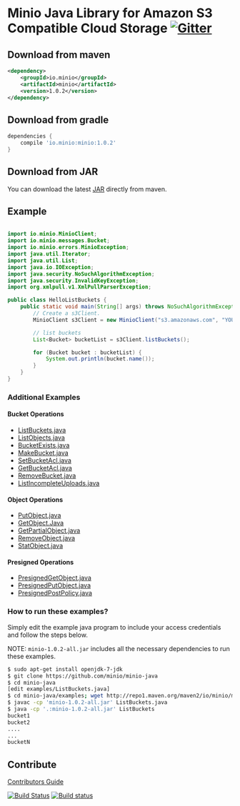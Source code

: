 # Minio Java Library for Amazon S3 Compatible Cloud Storage [![Gitter](https://badges.gitter.im/Join%20Chat.svg)](https://gitter.im/Minio/minio?utm_source=badge&utm_medium=badge&utm_campaign=pr-badge&utm_content=badge)

## Download from maven

```xml
<dependency>
    <groupId>io.minio</groupId>
    <artifactId>minio</artifactId>
    <version>1.0.2</version>
</dependency>
```

## Download from gradle

```gradle
dependencies {
    compile 'io.minio:minio:1.0.2'
}
```

## Download from JAR

You can download the latest [JAR](http://repo1.maven.org/maven2/io/minio/minio/1.0.2/) directly from maven.

## Example
```java

import io.minio.MinioClient;
import io.minio.messages.Bucket;
import io.minio.errors.MinioException;
import java.util.Iterator;
import java.util.List;
import java.io.IOException;
import java.security.NoSuchAlgorithmException;
import java.security.InvalidKeyException;
import org.xmlpull.v1.XmlPullParserException;

public class HelloListBuckets {
    public static void main(String[] args) throws NoSuchAlgorithmException, IOException, InvalidKeyException,     XmlPullParserException, MinioException {
        // Create a s3Client.
        MinioClient s3Client = new MinioClient("s3.amazonaws.com", "YOUR-ACCESSKEYID", "YOUR-SECRETACCESSKEY");

        // list buckets
        List<Bucket> bucketList = s3Client.listBuckets();

        for (Bucket bucket : bucketList) {
            System.out.println(bucket.name());
        }
    }
}
```

### Additional Examples

#### Bucket Operations

* [ListBuckets.java](./examples/ListBuckets.java)
* [ListObjects.java](./examples/ListObjects.java)
* [BucketExists.java](./examples/BucketExists.java)
* [MakeBucket.java](./examples/MakeBucket.java)
* [SetBucketAcl.java](./examples/SetBucketAcl.java)
* [GetBucketAcl.java](./examples/GetBucketAcl.java)
* [RemoveBucket.java](./examples/RemoveBucket.java)
* [ListIncompleteUploads.java](./examples/ListIncompleteUploads.java)

#### Object Operations

* [PutObject.java](./examples/PutObject.java)
* [GetObject.Java](./examples/GetObject.java)
* [GetPartialObject.java](./examples/GetPartialObject.java)
* [RemoveObject.java](./examples/RemoveObject.java)
* [StatObject.java](./examples/StatObject.java)

#### Presigned Operations
* [PresignedGetObject.java](./examples/PresignedGetObject.java)
* [PresignedPutObject.java](./examples/PresignedPutObject.java)
* [PresignedPostPolicy.java](./examples/PresignedPostPolicy.java)

### How to run these examples?

Simply edit the example java program to include your access credentials and follow the steps below.

NOTE: `minio-1.0.2-all.jar` includes all the necessary dependencies to run these examples.

```bash
$ sudo apt-get install openjdk-7-jdk
$ git clone https://github.com/minio/minio-java
$ cd minio-java
[edit examples/ListBuckets.java]
$ cd minio-java/examples; wget http://repo1.maven.org/maven2/io/minio/minio/1.0.2/minio-1.0.2-all.jar;
$ javac -cp 'minio-1.0.2-all.jar' ListBuckets.java
$ java -cp '.:minio-1.0.2-all.jar' ListBuckets
bucket1
bucket2
....
...
bucketN
```

## Contribute

[Contributors Guide](./CONTRIBUTING.md)

[![Build Status](https://travis-ci.org/minio/minio-java.svg)](https://travis-ci.org/minio/minio-java)
[![Build status](https://ci.appveyor.com/api/projects/status/1d05e6nvxcelmrak?svg=true)](https://ci.appveyor.com/project/harshavardhana/minio-java)
